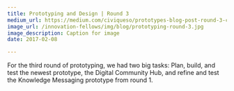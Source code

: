 ```yaml
---
title: Prototyping and Design | Round 3
medium_url: https://medium.com/civiqueso/prototypes-blog-post-round-3-cb8313a02f00
image_url: /innovation-fellows/img/blog/prototyping-round-3.jpg
image_description: Caption for image
date: 2017-02-08

---
```


For the third round of prototyping, we had two big tasks:
Plan, build, and test the newest prototype, the Digital Community Hub,
and refine and test the Knowledge Messaging prototype from round 1.
